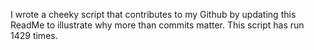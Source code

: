 I wrote a cheeky script that contributes to my Github by updating this ReadMe to illustrate why more than commits matter. This script has run 1429 times.